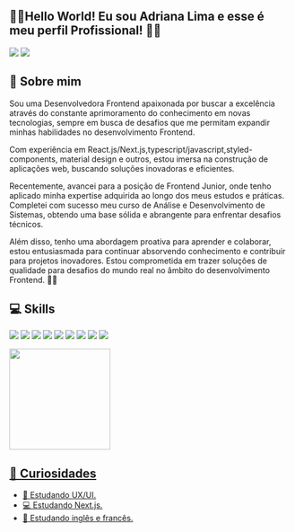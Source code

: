 ## 🖖🏻Hello World! Eu sou Adriana Lima e esse é meu perfil Profissional! 👩‍💻

<a href="https://www.linkedin.com/in/adriana-lima-35b18727b" target="_blank"><img src="https://img.shields.io/badge/-LinkedIn-%230077B5?style=for-the-badge&logo=linkedin&logoColor=white" target="_blank"></a>
<a href="https://instagram.com/adri_ana.08" target="_blank"><img src="https://img.shields.io/badge/-Instagram-%23E4405F?style=for-the-badge&logo=instagram&logoColor=white" target="_blank"></a>

## 📣 Sobre mim 

Sou uma Desenvolvedora Frontend apaixonada por buscar a excelência através do constante  aprimoramento do conhecimento em novas tecnologias, sempre em busca de desafios que me permitam expandir minhas habilidades no desenvolvimento Frontend.

Com experiência em React.js/Next.js,typescript/javascript,styled-components, material design e outros, estou imersa na construção de aplicações web, buscando soluções inovadoras e eficientes.

Recentemente, avancei para a posição de Frontend Junior, onde tenho aplicado minha expertise adquirida ao longo dos meus estudos e práticas. 
Completei com sucesso meu curso de Análise e Desenvolvimento de Sistemas, obtendo uma base sólida e abrangente para enfrentar desafios técnicos.

Além disso, tenho uma abordagem proativa para aprender e colaborar, estou entusiasmada para continuar absorvendo conhecimento e contribuir para projetos inovadores. Estou comprometida em trazer soluções de qualidade para desafios do mundo real no âmbito do desenvolvimento Frontend. 👩‍💻

## 💻 Skills

<a href="" target="_blank"> <img src="https://img.shields.io/badge/HTML5-E34F26?style=for-the-badge&logo=html5&logoColor=white" target="_blank"></a>
<a href="" target="_blank"> <img src="https://img.shields.io/badge/CSS3-1572B6?style=for-the-badge&logo=css3&logoColor=white" target="_blank"></a>
<a href="" target="_blank"> <img src="https://img.shields.io/badge/JavaScript-F7DF1E?style=for-the-badge&logo=javascript&logoColor=black" target="_blank"></a>
<a href="" target="_blank"> <img src="https://img.shields.io/badge/TypeScript-007ACC?style=for-the-badge&logo=typescript&logoColor=white" target="_blank"></a>
<a href="" target="_blank"> <img src="https://img.shields.io/badge/React-20232A?style=for-the-badge&logo=react&logoColor=61DAFB" target="_blank"></a>
<a href="" target="_blank"> <img src="https://img.shields.io/badge/Next.js-000?logo=nextdotjs&logoColor=fff&style=for-the-badge" target="_blank"></a>
<a href="" target="_blank"> <img src="https://img.shields.io/badge/Tailwind_CSS-38B2AC?style=for-the-badge&logo=tailwind-css&logoColor=white" target="_blank"></a>
<a href="" target="_blank"> <img src="https://img.shields.io/badge/styled--components-DB7093?style=for-the-badge&logo=styled-components&logoColor=white" target="_blank"></a>
<a href="" target="_blank"> <img src="https://img.shields.io/badge/GIT-E44C30?style=for-the-badge&logo=git&logoColor=white" target="_blank"></a> 


<div align="left">
  <a href="https://github.com/adrianalima99">
  <img height="180em" src="https://github-readme-stats.vercel.app/api?username=Adrianalima99&show_icons=true&theme=tokyonight&include_all_commits=true&count_private=true"/> 
 
</div>

## 💙 Curiosidades 
- 🎨 Estudando UX/UI.
- 💻 Estudando Next.js.
- 📑 Estudando inglês e francês. 
